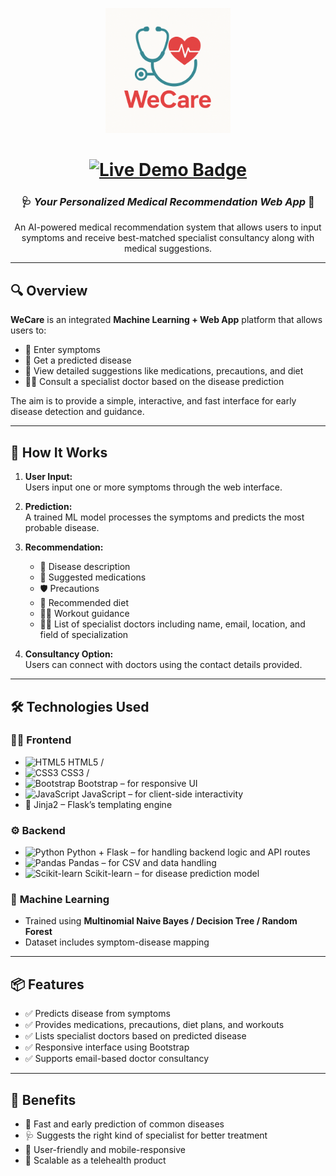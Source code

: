 <p align="center"> 
  <img src="static/img.png" alt="WeCare Logo" width="200"/>
</p>

<h1 align="center">
  <a href="https://wecare-health.onrender.com/" target="_blank">
    <img src="https://img.shields.io/badge/Live%20Demo-Click%20Here-brightgreen?style=for-the-badge&logo=expo&logoColor=white" alt="Live Demo Badge" />
  </a>
</h1>


<h3 align="center">🩺 <em>Your Personalized Medical Recommendation Web App</em> 🧠</h3>


<p align="center">
  An AI-powered medical recommendation system that allows users to input symptoms and receive best-matched specialist consultancy along with medical suggestions.
</p>

---

## 🔍 **Overview**

**WeCare** is an integrated **Machine Learning + Web App** platform that allows users to:

- 📝 Enter symptoms
- 🧠 Get a predicted disease
- 💊 View detailed suggestions like medications, precautions, and diet
- 👨‍⚕️ Consult a specialist doctor based on the disease prediction

The aim is to provide a simple, interactive, and fast interface for early disease detection and guidance.

---

## 🚀 **How It Works**

1. **User Input:**  
   Users input one or more symptoms through the web interface.

2. **Prediction:**  
   A trained ML model processes the symptoms and predicts the most probable disease.

3. **Recommendation:**  
   - 🔬 Disease description  
   - 💊 Suggested medications  
   - 🛡️ Precautions  
   - 🥗 Recommended diet  
   - 🏃‍♂️ Workout guidance  
   - 👨‍⚕️ List of specialist doctors including name, email, location, and field of specialization

4. **Consultancy Option:**  
   Users can connect with doctors using the contact details provided.

---

## 🛠️ **Technologies Used**

### 👨‍💻 **Frontend**
- ![HTML5](https://img.shields.io/badge/HTML5-E34F26?style=flat&logo=html5&logoColor=white) HTML5 /  
- ![CSS3](https://img.shields.io/badge/CSS3-1572B6?style=flat&logo=css3&logoColor=white) CSS3 /  
- ![Bootstrap](https://img.shields.io/badge/Bootstrap-563D7C?style=flat&logo=bootstrap&logoColor=white) Bootstrap – for responsive UI  
- ![JavaScript](https://img.shields.io/badge/JavaScript-F7DF1E?style=flat&logo=javascript&logoColor=black) JavaScript – for client-side interactivity  
- 🧩 Jinja2 – Flask’s templating engine

### ⚙️ **Backend**
- ![Python](https://img.shields.io/badge/Python-3776AB?style=flat&logo=python&logoColor=white) Python + Flask – for handling backend logic and API routes  
- ![Pandas](https://img.shields.io/badge/Pandas-150458?style=flat&logo=pandas&logoColor=white) Pandas – for CSV and data handling  
- ![Scikit-learn](https://img.shields.io/badge/Scikit--learn-F7931E?style=flat&logo=scikit-learn&logoColor=white) Scikit-learn – for disease prediction model

### 🤖 **Machine Learning**
- Trained using **Multinomial Naive Bayes / Decision Tree / Random Forest**
- Dataset includes symptom-disease mapping

---

## 📦 **Features**

- ✅ Predicts disease from symptoms
- ✅ Provides medications, precautions, diet plans, and workouts
- ✅ Lists specialist doctors based on predicted disease
- ✅ Responsive interface using Bootstrap
- ✅ Supports email-based doctor consultancy

---

## 🙌 **Benefits**

- 🧠 Fast and early prediction of common diseases
- 🩺 Suggests the right kind of specialist for better treatment
- 📱 User-friendly and mobile-responsive
- 💼 Scalable as a telehealth product

